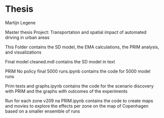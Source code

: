 # Thesis

Martijn Legene

Master thesis Project: Transportation and spatial impact of automated driving in urban areas

This Folder contains the SD model, the EMA calculations, the PRIM analysis, and visualizations

Final model cleaned.mdl contains the SD model in text

PRIM No policy final 5000 runs.ipynb contains the code for 5000 model runs

Prim tests and graphs.ipynb contains the code for the scenario discovery with PRIM and the graphs with outcomes of the experiments

Run for each zone v209 na PRIM.ipynb contains the code to create maps and movies to explore the effects per zone on the map of Copenhagen based on a smaller ensemble of runs
